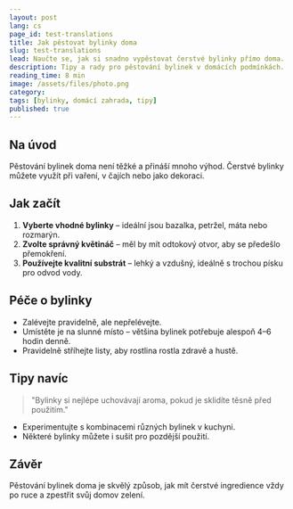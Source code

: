 ```yaml
---
layout: post
lang: cs
page_id: test-translations
title: Jak pěstovat bylinky doma
slug: test-translations
lead: Naučte se, jak si snadno vypěstovat čerstvé bylinky přímo doma.
description: Tipy a rady pro pěstování bylinek v domácích podmínkách.
reading_time: 8 min
image: /assets/files/photo.png
category:
tags: [bylinky, domácí zahrada, tipy]
published: true
---
```

## Na úvod

Pěstování bylinek doma není těžké a přináší mnoho výhod. Čerstvé bylinky můžete využít při vaření, v čajích nebo jako dekoraci.

## Jak začít

1. **Vyberte vhodné bylinky** – ideální jsou bazalka, petržel, máta nebo rozmarýn.
2. **Zvolte správný květináč** – měl by mít odtokový otvor, aby se předešlo přemokření.
3. **Používejte kvalitní substrát** – lehký a vzdušný, ideálně s trochou písku pro odvod vody.

## Péče o bylinky

- Zalévejte pravidelně, ale nepřelévejte.  
- Umístěte je na slunné místo – většina bylinek potřebuje alespoň 4–6 hodin denně.  
- Pravidelně stříhejte listy, aby rostlina rostla zdravě a hustě.

## Tipy navíc

> "Bylinky si nejlépe uchovávají aroma, pokud je sklidíte těsně před použitím."

- Experimentujte s kombinacemi různých bylinek v kuchyni.  
- Některé bylinky můžete i sušit pro pozdější použití.

## Závěr

Pěstování bylinek doma je skvělý způsob, jak mít čerstvé ingredience vždy po ruce a zpestřit svůj domov zelení.